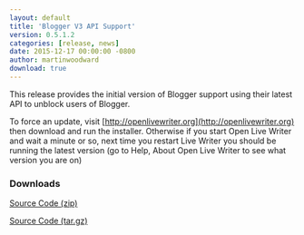 ```yaml
---
layout: default
title: 'Blogger V3 API Support'
version: 0.5.1.2
categories: [release, news]
date: 2015-12-17 00:00:00 -0800
author: martinwoodward
download: true
---
```

This release provides the initial version of Blogger support using their latest API to unblock users of Blogger.

To force an update, visit [http://openlivewriter.org](http://openlivewriter.org) then download and run the installer. Otherwise if you start Open Live Writer and wait a minute or so, next time you restart Live Writer you should be running the latest version (go to Help, About Open Live Writer to see what version you are on)

### Downloads
[Source Code (zip)](https://github.com/OpenLiveWriter/OpenLiveWriter/archive/0.5.1.2.zip)

[Source Code (tar.gz)](https://github.com/OpenLiveWriter/OpenLiveWriter/archive/0.5.1.2.tar.gz)
